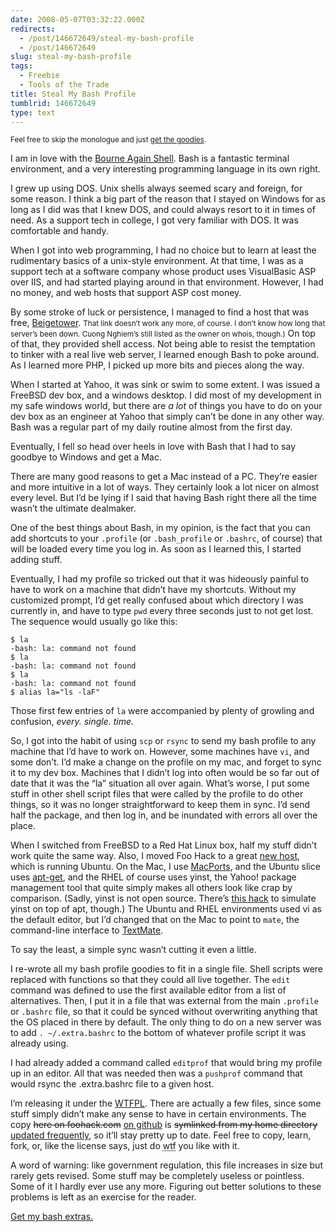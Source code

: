 ```yaml
---
date: 2008-05-07T03:32:22.000Z
redirects:
  - /post/146672649/steal-my-bash-profile
  - /post/146672649
slug: steal-my-bash-profile
tags:
  - Freebie
  - Tools of the Trade
title: Steal My Bash Profile
tumblrid: 146672649
type: text
---
```

<p><small>Feel free to skip the monologue and just <a href="http://github.com/isaacs/dotfiles/tree/master">get the goodies</a>.</small></p>

<p>I am in love with the <a rev="vote-for" href="http://www.gnu.org/software/bash/manual/bashref.html">Bourne Again Shell</a>.  Bash is a fantastic terminal environment, and a very interesting programming language in its own right.</p>

<p>I grew up using DOS.  Unix shells always seemed scary and foreign, for some reason.  I think a big part of the reason that I stayed on Windows for as long as I did was that I knew DOS, and could always resort to it in times of need.  As a support tech in college, I got very familiar with DOS.  It was comfortable and handy.</p>

<p>When I got into web programming, I had no choice but to learn at least the rudimentary basics of a unix-style environment.  At that time, I was as a support tech at a software company whose product uses VisualBasic ASP over IIS, and had started playing around in that environment.  However, I had no money, and web hosts that support ASP cost money.</p>

<p>By some stroke of luck or persistence, I managed to find a host that was free, <a href="http://beigetower.org">Beigetower</a>. <small>That link doesn&rsquo;t work any more, of course.  I don&rsquo;t know how long that server&rsquo;s been down.  Cuong Nghiem&rsquo;s still listed as the owner on whois, though.)</small>  On top of that, they provided shell access.  Not being able to resist the temptation to tinker with a real live web server, I learned enough Bash to poke around.  As I learned more PHP, I picked up more bits and pieces along the way.</p>

<p>When I started at Yahoo, it was sink or swim to some extent.  I was issued a FreeBSD dev box, and a windows desktop.  I did most of my development in my safe windows world, but there are <em>a lot</em> of things you have to do on your dev box as an engineer at Yahoo that simply can&rsquo;t be done in any other way.  Bash was a regular part of my daily routine almost from the first day.</p>

<p>Eventually, I fell so head over heels in love with Bash that I had to say goodbye to Windows and get a Mac.</p>

<p>There are many good reasons to get a Mac instead of a PC. They&rsquo;re easier and more intuitive in a lot of ways.  They certainly look a lot nicer on almost every level.  But I&rsquo;d be lying if I said that having Bash right there all the time wasn&rsquo;t the ultimate dealmaker.</p>

<p>One of the best things about Bash, in my opinion, is the fact that you can add shortcuts to your <code>.profile</code> (or <code>.bash_profile</code> or <code>.bashrc</code>, of course) that will be loaded every time you log in.  As soon as I learned this, I started adding stuff.</p>

<p>Eventually, I had my profile so tricked out that it was hideously painful to have to work on a machine that didn&rsquo;t have my shortcuts.  Without my customized prompt, I&rsquo;d get really confused about which directory I was currently in, and have to type <code>pwd</code> every three seconds just to not get lost.  The sequence would usually go like this:</p>

<p><code class="block">$ la
-bash: la: command not found
$ la
-bash: la: command not found
$ la
-bash: la: command not found
$ alias la="ls -laF"</code></p>

<p>Those first few entries of <code>la</code> were accompanied by plenty of growling and confusion, <em>every. single. time.</em></p>

<p>So, I got into the habit of using <code>scp</code> or <code>rsync</code> to send my bash profile to any machine that I&rsquo;d have to work on.  However, some machines have <code>vi</code>, and some don&rsquo;t.  I&rsquo;d make a change on the profile on my mac, and forget to sync it to my dev box.  Machines that I didn&rsquo;t log into often would be so far out of date that it was the &ldquo;la&rdquo; situation all over again.  What&rsquo;s worse, I put some stuff in other shell script files that were called by the profile to do other things, so it was no longer straightforward to keep them in sync.  I&rsquo;d send half the package, and then log in, and be inundated with errors all over the place.</p>

<p>When I switched from FreeBSD to a Red Hat Linux box, half my stuff didn&rsquo;t work quite the same way.  Also, I moved Foo Hack to a great <a rev="vote-for" href="http://www.slicehost.com/">new host</a>, which is running Ubuntu.  On the Mac, I use <a href="http://macports.org">MacPorts</a>, and the Ubuntu slice uses <a href="http://www.debian.org/doc/manuals/apt-howto/">apt-get</a>, and the RHEL of course uses yinst, the Yahoo! package management tool that quite simply makes all others look like crap by comparison.  (Sadly, yinst is not open source.  There&rsquo;s <a href="http://svn.marc.abramowitz.info/projects/hacks/yinst">this hack</a> to simulate yinst on top of apt, though.)  The Ubuntu and RHEL environments used vi as the default editor, but I&rsquo;d changed that on the Mac to point to <code>mate</code>, the command-line interface to <a href="http://macromates.com">TextMate</a>.</p>

<p>To say the least, a simple sync wasn&rsquo;t cutting it even a little.</p>

<p>I re-wrote all my bash profile goodies to fit in a single file.  Shell scripts were replaced with functions so that they could all live together.  The <code>edit</code> command was defined to use the first available editor from a list of alternatives.  Then, I put it in a file that was external from the main <code>.profile</code> or <code>.bashrc</code> file, so that it could be synced without overwriting anything that the OS placed in there by default.  The only thing to do on a new server was to add <code>. ~/.extra.bashrc</code> to the bottom of whatever profile script it was already using.</p>

<p>I had already added a command called <code>editprof</code> that would bring my profile up in an editor.  All that was needed then was a <code>pushprof</code> command that would rsync the .extra.bashrc file to a given host.</p>

<p>I&rsquo;m releasing it under the <a href="http://sam.zoy.org/wtfpl/">WTFPL</a>.  There are actually a few files, since some stuff simply didn&rsquo;t make any sense to have in certain environments.  The copy <del>here on foohack.com</del> <ins>on github</ins> is <del>symlinked from my home directory</del> <ins>updated frequently</ins>, so it&rsquo;ll stay pretty up to date.  Feel free to copy, learn, fork, or, like the license says, just do <abbr title="what the fuck">wtf</abbr> you like with it.</p>

<p>A word of warning: like government regulation, this file increases in size but rarely gets revised.  Some stuff may be completely useless or pointless.  Some of it I hardly ever use any more.  Figuring out better solutions to these problems is left as an exercise for the reader.</p>

<p><a href="http://github.com/isaacs/dotfiles/tree/master">Get my bash extras.</a></p>
